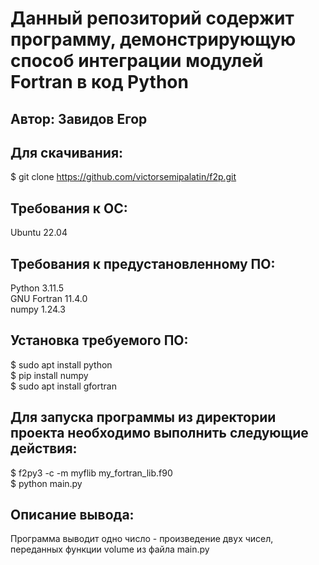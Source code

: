 # Данный репозиторий содержит программу, демонстрирующую способ интеграции модулей Fortran в код Python  
  
## Автор: Завидов Егор  
  
## Для скачивания:  
$ git clone https://github.com/victorsemipalatin/f2p.git  
  
## Требования к ОС:  
Ubuntu 22.04  
  
## Требования к предустановленному ПО:  
Python 3.11.5  
GNU Fortran 11.4.0  
numpy 1.24.3  
  
## Установка требуемого ПО:  
$ sudo apt install python  
$ pip install numpy  
$ sudo apt install gfortran  
  
## Для запуска программы из директории проекта необходимо выполнить следующие действия:  
$ f2py3 -c -m myflib my_fortran_lib.f90  
$ python main.py  
  
## Описание вывода:  
Программа выводит одно число - произведение двух чисел, переданных функции volume из файла main.py  

